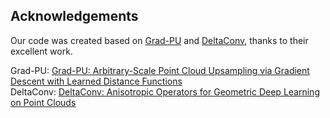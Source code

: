 ## Acknowledgements
Our code was created based on [Grad-PU](https://github.com/yunhe20/Grad-PU) and [DeltaConv](https://github.com/rubenwiersma/deltaconv), thanks to their excellent work.

Grad-PU: [Grad-PU: Arbitrary-Scale Point Cloud Upsampling via Gradient Descent with Learned Distance Functions](https://arxiv.org/abs/2304.11846)<br>
DeltaConv: [DeltaConv: Anisotropic Operators for Geometric Deep Learning on Point Clouds](https://arxiv.org/abs/2111.08799)
